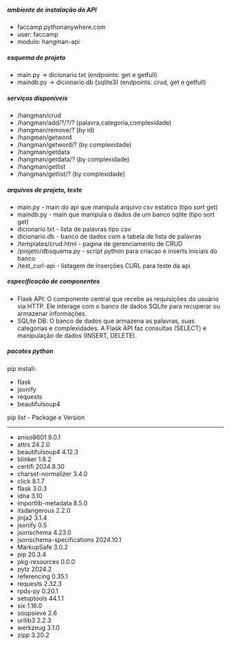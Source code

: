 
##### ambiente de instalação do API
- faccamp.pythonanywhere.com
- user: faccamp
- modulo: hangman-api

##### esquema de projeto
- main.py -> dicionario.txt (endpoints: get e getfull)
- maindb.py -> dicionario.db (sqlite3) (endpoints: crud, get e getfull)

##### serviços disponíveis
- /hangman/crud
- /hangman/add/?/?/? (palavra,categoria,complexidade)
- /hangman/remove/? (by id)
- /hangman/getword
- /hangman/getword/? (by complexidade)
- /hangman/getdata
- /hangman/getdata/? (by complexidade)
- /hangman/getlist
- /hangman/getlist/? (by complexidade)

##### arquivos de projeto, teste
- main.py - main do api que manipula arquivo csv estatico (tipo sort get)
- maindb.py - main que manipula o dados de um banco sqlite (tipo sort get)
- dicionario.txt - lista de palavras tipo csv
- dicionario.db - banco de dados com a tabela de lista de palavras
- /templates/crud.html - pagina de gerenciamento de CRUD
- /projeto/dbsquema.py - script python para criacao e inserts iniciais do banco
- /test_curl-api - listagem de inserções CURL para teste da api

##### especificação de componentes
- Flask API: O componente central que recebe as requisições do usuário via HTTP. Ele interage com o banco de dados SQLite para recuperar ou armazenar informações.
- SQLite DB: O banco de dados que armazena as palavras, suas categorias e complexidades. A Flask API faz consultas (SELECT) e manipulação de dados (INSERT, DELETE).

##### pacotes python

pip install:

- flask
- jsonify
- requests
- beautifulsoup4

pip list - Package e Version
------------------------- ---------
- aniso8601                 9.0.1
- attrs                     24.2.0
- beautifulsoup4            4.12.3
- blinker                   1.8.2
- certifi                   2024.8.30
- charset-normalizer        3.4.0
- click                     8.1.7
- flask                     3.0.3
- idna                      3.10
- importlib-metadata        8.5.0
- itsdangerous              2.2.0
- jinja2                    3.1.4
- jsonify                   0.5
- jsonschema                4.23.0
- jsonschema-specifications 2024.10.1
- MarkupSafe                3.0.2
- pip                       20.3.4
- pkg-resources             0.0.0
- pytz                      2024.2
- referencing               0.35.1
- requests                  2.32.3
- rpds-py                   0.20.1
- setuptools                44.1.1
- six                       1.16.0
- soupsieve                 2.6
- urllib3                   2.2.3
- werkzeug                  3.1.0
- zipp                      3.20.2
